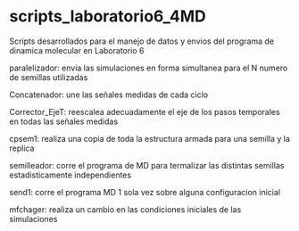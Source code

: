 # scripts_laboratorio6_4MD
Scripts desarrollados para el manejo de datos y envios del programa de dinamica molecular en Laboratorio 6

paralelizador: envia las simulaciones en forma simultanea para el N numero de semillas utilizadas

Concatenador: une las señales medidas de cada ciclo

Corrector_EjeT: reescalea adecuadamente el eje de los pasos temporales en todas las señales medidas

cpsem1: realiza una copia de toda la estructura armada para una semilla y la replica

semilleador: corre el programa de MD para termalizar las distintas semillas estadisticamente independientes

send1: corre el programa MD 1 sola vez sobre alguna configuracion inicial

mfchager: realiza un cambio en las condiciones iniciales de las simulaciones
